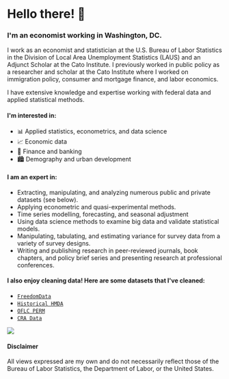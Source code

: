 # Hello there! 👋

### I'm an economist working in Washington, DC.

I work as an economist and statistician at the U.S. Bureau of Labor Statistics in the Division of Local Area Unemployment Statistics (LAUS) and an Adjunct Scholar at the Cato Institute. I previously worked in public policy as a researcher and scholar at the Cato Institute where I worked on immigration policy, consumer and mortgage finance, and labor economics.

I have extensive knowledge and expertise working with federal data and applied statistical methods.

#### I'm interested in:
- 📊 Applied statistics, econometrics, and data science
- 📈 Economic data
- 💸 Finance and banking
- 🏙️ Demography and urban development

#### I am an expert in:

- Extracting, manipulating, and analyzing numerous public and private datasets (see below).
- Applying econometric and quasi-experimental methods.
- Time series modelling, forecasting, and seasonal adjustment
- Using data science methods to examine big data and validate statistical models.
- Manipulating, tabulating, and estimating variance for survey data from a variety of survey designs.
- Writing and publishing research in peer-reviewed journals, book chapters, and policy brief series and presenting research at professional conferences.

#### I also enjoy cleaning data! Here are some datasets that I've cleaned:
- [`FreedomData`](https://acforrester.github.io/FreedomData/)
- [`Historical HMDA`](https://www.openicpsr.org/openicpsr/project/151921/version/V1/view)
- [`OFLC PERM`](https://github.com/acforrester/PERM_data)
- [`CRA Data`](https://github.com/acforrester/community-reinvestment-act)

<div style="display: flex; flex-direction: row;">
 <img class="img" src="https://github-readme-stats.vercel.app/api/top-langs/?username=acforrester&hide=html,jupyter%20notebook,JavaScript,SCSS,Less&layout=compact&langs_count=10&theme=dark" />
</div>

#### Disclaimer
All views expressed are my own and do not necessarily reflect those of the Bureau of Labor Statistics, the Department of Labor, or the United States.
